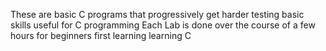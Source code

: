 
These are basic C programs that progressively get harder testing basic skills useful for C programming
Each Lab is done over the course of a few hours for beginners first learning learning C